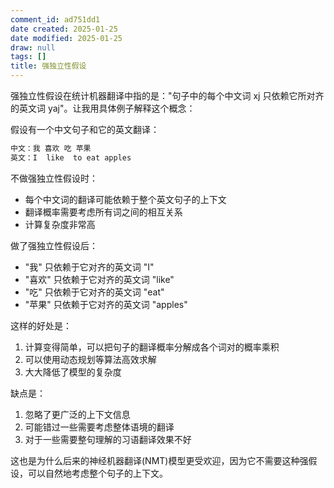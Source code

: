 ```yaml
---
comment_id: ad751dd1
date created: 2025-01-25
date modified: 2025-01-25
draw: null
tags: []
title: 强独立性假设
---
```

强独立性假设在统计机器翻译中指的是："句子中的每个中文词 xj 只依赖它所对齐的英文词 yaj"。让我用具体例子解释这个概念：

假设有一个中文句子和它的英文翻译：

```Java
中文：我 喜欢 吃 苹果
英文：I  like  to eat apples
```

不做强独立性假设时：

- 每个中文词的翻译可能依赖于整个英文句子的上下文
- 翻译概率需要考虑所有词之间的相互关系
- 计算复杂度非常高

做了强独立性假设后：

- "我" 只依赖于它对齐的英文词 "I"
- "喜欢" 只依赖于它对齐的英文词 "like"
- "吃" 只依赖于它对齐的英文词 "eat"
- "苹果" 只依赖于它对齐的英文词 "apples"

这样的好处是：

1. 计算变得简单，可以把句子的翻译概率分解成各个词对的概率乘积
2. 可以使用动态规划等算法高效求解
3. 大大降低了模型的复杂度

缺点是：

1. 忽略了更广泛的上下文信息
2. 可能错过一些需要考虑整体语境的翻译
3. 对于一些需要整句理解的习语翻译效果不好

这也是为什么后来的神经机器翻译(NMT)模型更受欢迎，因为它不需要这种强假设，可以自然地考虑整个句子的上下文。
